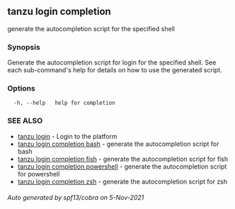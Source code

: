 ## tanzu login completion

generate the autocompletion script for the specified shell

### Synopsis


Generate the autocompletion script for login for the specified shell.
See each sub-command's help for details on how to use the generated script.


### Options

```
  -h, --help   help for completion
```

### SEE ALSO

* [tanzu login](tanzu_login.md)	 - Login to the platform
* [tanzu login completion bash](tanzu_login_completion_bash.md)	 - generate the autocompletion script for bash
* [tanzu login completion fish](tanzu_login_completion_fish.md)	 - generate the autocompletion script for fish
* [tanzu login completion powershell](tanzu_login_completion_powershell.md)	 - generate the autocompletion script for powershell
* [tanzu login completion zsh](tanzu_login_completion_zsh.md)	 - generate the autocompletion script for zsh

###### Auto generated by spf13/cobra on 5-Nov-2021
